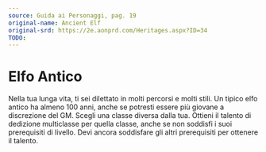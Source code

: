 ```yaml
---
source: Guida ai Personaggi, pag. 19
original-name: Ancient Elf
original-srd: https://2e.aonprd.com/Heritages.aspx?ID=34
TODO:
---
```


# Elfo Antico

Nella tua lunga vita, ti sei dilettato in molti percorsi e molti stili. Un
tipico elfo antico ha almeno 100 anni, anche se potresti essere più giovane a
discrezione del GM. Scegli una classe diversa dalla tua. Ottieni il talento di
dedizione multiclasse per quella classe, anche se non soddisfi i suoi
prerequisiti di livello. Devi ancora soddisfare gli altri prerequisiti per
ottenere il talento.
